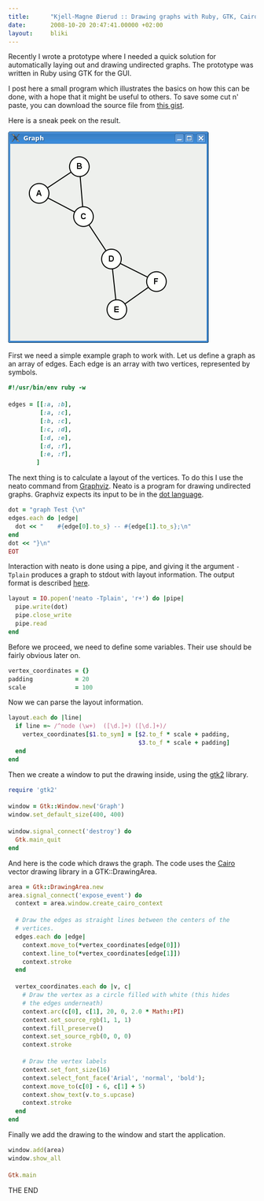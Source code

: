 ```yaml
---
title:      "Kjell-Magne Øierud :: Drawing graphs with Ruby, GTK, Cairo, and Graphviz"
date:       2008-10-20 20:47:41.00000 +02:00
layout:     bliki
---
```


Recently I wrote a prototype where I needed a quick solution for
automatically laying out and drawing undirected graphs. The prototype
was written in Ruby using GTK for the GUI.


I post here a small program which illustrates the basics on how this
can be done, with a hope that it might be useful to others. To save
some cut n' paste, you can download the source file
from [this gist][1].

Here is a sneak peek on the result.

<div class="illustration"><img src="/images/drawing_graphs.png" alt="The result"></div>

First we need a simple example graph to work with. Let us define a
graph as an array of edges. Each edge is an array with two vertices,
represented by symbols.

``` ruby
#!/usr/bin/env ruby -w

edges = [[:a, :b],
         [:a, :c],
         [:b, :c],
         [:c, :d],
         [:d, :e],
         [:d, :f],
         [:e, :f],
        ]
```

The next thing is to calculate a layout of the vertices. To do this I
use the neato command from [Graphviz][2]. Neato is a program for
drawing undirected graphs. Graphviz expects its input to be in the
[dot language][3].

``` ruby
dot = "graph Test {\n"
edges.each do |edge|
  dot << "    #{edge[0].to_s} -- #{edge[1].to_s};\n"
end
dot << "}\n"
EOT
```

Interaction with neato is done using a pipe, and giving it the
argument <code>-Tplain</code> produces a graph to stdout with layout
information. The output format is described [here][4].

``` ruby
layout = IO.popen('neato -Tplain', 'r+') do |pipe|
  pipe.write(dot)
  pipe.close_write
  pipe.read
end
```

Before we proceed, we need to define some variables. Their use should
be fairly obvious later on.

``` ruby
vertex_coordinates = {}
padding            = 20
scale              = 100
```

Now we can parse the layout information.

``` ruby
layout.each do |line|
  if line =~ /^node (\w+)  ([\d.]+) ([\d.]+)/
    vertex_coordinates[$1.to_sym] = [$2.to_f * scale + padding,
                                     $3.to_f * scale + padding]
  end
end
```

Then we create a window to put the drawing inside, using the [gtk2][5]
library.

``` ruby
require 'gtk2'

window = Gtk::Window.new('Graph')
window.set_default_size(400, 400)

window.signal_connect('destroy') do
  Gtk.main_quit
end
```

And here is the code which draws the graph. The code uses the
[Cairo][6] vector drawing library in a GTK::DrawingArea.

``` ruby
area = Gtk::DrawingArea.new
area.signal_connect('expose_event') do
  context = area.window.create_cairo_context

  # Draw the edges as straight lines between the centers of the
  # vertices.
  edges.each do |edge|
    context.move_to(*vertex_coordinates[edge[0]])
    context.line_to(*vertex_coordinates[edge[1]])
    context.stroke
  end

  vertex_coordinates.each do |v, c|
    # Draw the vertex as a circle filled with white (this hides
    # the edges underneath)
    context.arc(c[0], c[1], 20, 0, 2.0 * Math::PI)
    context.set_source_rgb(1, 1, 1)
    context.fill_preserve()
    context.set_source_rgb(0, 0, 0)
    context.stroke

    # Draw the vertex labels
    context.set_font_size(16)
    context.select_font_face('Arial', 'normal', 'bold');
    context.move_to(c[0] - 6, c[1] + 5)
    context.show_text(v.to_s.upcase)
    context.stroke
  end
end
```

Finally we add the drawing to the window and start the application.

``` ruby
window.add(area)
window.show_all

Gtk.main
```

THE END

[1]: https://gist.github.com/1315902
[2]: http://graphviz.org
[3]: http://en.wikipedia.org/wiki/DOT_language
[4]: http://www.graphviz.org/content/output-formats#dplain
[5]: http://ruby-gnome2.sourceforge.jp/
[6]: http://www.cairographics.org/
